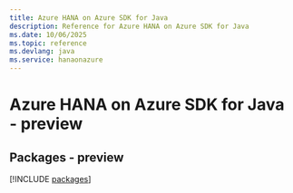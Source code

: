 ```yaml
---
title: Azure HANA on Azure SDK for Java
description: Reference for Azure HANA on Azure SDK for Java
ms.date: 10/06/2025
ms.topic: reference
ms.devlang: java
ms.service: hanaonazure
---
```

# Azure HANA on Azure SDK for Java - preview
## Packages - preview
[!INCLUDE [packages](hana-on-azure-index.md)]